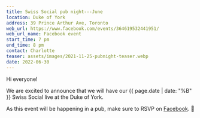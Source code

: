 ```yaml
---
title: Swiss Social pub night---June
location: Duke of York
address: 39 Prince Arthur Ave, Toronto
web_url: https://www.facebook.com/events/364619532441951/
web_url_name: Facebook event
start_time: 7 pm
end_time: 8 pm
contact: Charlotte
teaser: assets/images/2021-11-25-pubnight-teaser.webp
date: 2022-06-30
---
```


Hi everyone!

We are excited to announce that we will have our {{ page.date | date: "%B" }}
Swiss Social live at the Duke of York.

As this event will be happening in a pub, make sure to RSVP on [Facebook].
:slightly_smiling_face:

[facebook]: <{{ page.web_url }}>
